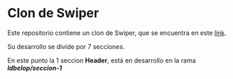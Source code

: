 # **Clon de Swiper**

Este repositorio contiene un clon de Swiper, que se encuentra en este [link](http://cautious-boats.surge.sh/).

Su desarrollo se divide por 7 secciones.

En este punto la 1 seccion **Header**, está en desarrollo en la rama _**ldbelop/seccion-1**_